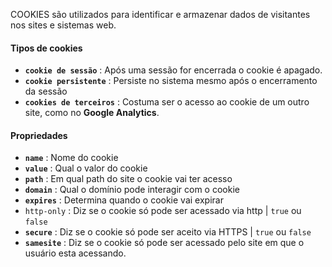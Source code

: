 COOKIES são utilizados para identificar e armazenar dados de visitantes nos sites e sistemas web.

#### Tipos de cookies
- **``cookie de sessão``** : Após uma sessão for encerrada o cookie é apagado.
- **``cookie persistente``** : Persiste no sistema mesmo após o encerramento da sessão
- **``cookies de terceiros``** : Costuma ser o acesso ao cookie de um outro site, como no **Google Analytics**.

#### Propriedades
- **``name``** : Nome do cookie
- **``value``** : Qual o valor do cookie
- **``path``** : Em qual path do site o cookie vai ter acesso
- **``domain``** : Qual o domínio pode interagir com o cookie
- **``expires``** : Determina quando o cookie vai expirar 
- ``http-only`` : Diz se o cookie só pode ser acessado via http | ``true`` ou ``false``
- **``secure``** : Diz se o cookie só pode ser aceito via HTTPS | ``true`` ou ``false``
- **``samesite``** : Diz se o cookie só pode ser acessado pelo site em que o usuário esta acessando.

